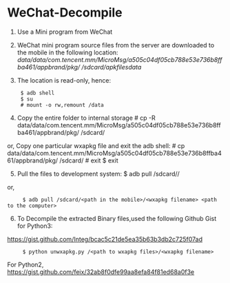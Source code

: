 # WeChat-Decompile

1. Use a Mini program from WeChat
2. WeChat mini program source files from the server are downloaded to the mobile in the following location:
        *data/data/com.tencent.mm/MicroMsg/a505c04df05cb788e53e736b8ffba461/appbrand/pkg/<wxapkg filename> /sdcard/apkfilesdata*
  
3. The location is read-only, hence:
       
        $ adb shell
        $ su
        # mount -o rw,remount /data
  
4. Copy the entire folder to internal storage
         # cp -R data/data/com.tencent.mm/MicroMsg/a505c04df05cb788e53e736b8ffba461/appbrand/pkg/ /sdcard/
  
  or, Copy one particular wxapkg file and exit the adb shell:
         # cp data/data/com.tencent.mm/MicroMsg/a505c04df05cb788e53e736b8ffba461/appbrand/pkg/<wxapkg filename> /sdcard/
         # exit
         $ exit

5. Pull the files to development system:
         $ adb pull /sdcard/<path in the mobile>/ <path to the computer>
  
  or, 
  
         $ adb pull /sdcard/<path in the mobile>/<wxapkg filename> <path to the computer>
  
 6. To Decompile the extracted Binary files,used the following Github Gist for Python3:
        
   https://gist.github.com/Integ/bcac5c21de5ea35b63b3db2c725f07ad      
  
         $ python unwxapkg.py /<path to wxapkg files>/<wxapkg filename>
  
  For Python2, 
  https://gist.github.com/feix/32ab8f0dfe99aa8efa84f81ed68a0f3e
  
 
